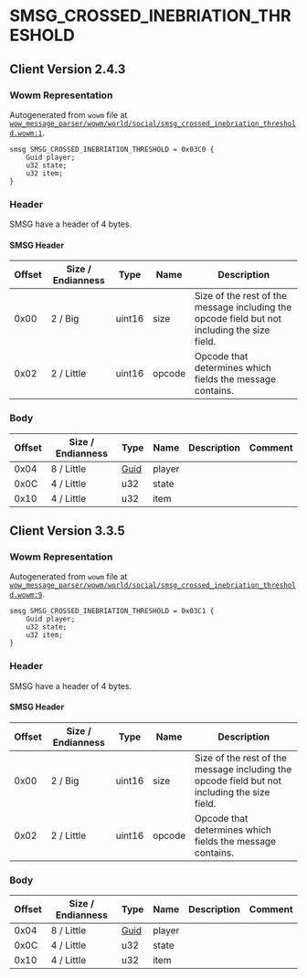 # SMSG_CROSSED_INEBRIATION_THRESHOLD

## Client Version 2.4.3

### Wowm Representation

Autogenerated from `wowm` file at [`wow_message_parser/wowm/world/social/smsg_crossed_inebriation_threshold.wowm:1`](https://github.com/gtker/wow_messages/tree/main/wow_message_parser/wowm/world/social/smsg_crossed_inebriation_threshold.wowm#L1).
```rust,ignore
smsg SMSG_CROSSED_INEBRIATION_THRESHOLD = 0x03C0 {
    Guid player;
    u32 state;
    u32 item;
}
```
### Header

SMSG have a header of 4 bytes.

#### SMSG Header

| Offset | Size / Endianness | Type   | Name   | Description |
| ------ | ----------------- | ------ | ------ | ----------- |
| 0x00   | 2 / Big           | uint16 | size   | Size of the rest of the message including the opcode field but not including the size field.|
| 0x02   | 2 / Little        | uint16 | opcode | Opcode that determines which fields the message contains.|

### Body

| Offset | Size / Endianness | Type | Name | Description | Comment |
| ------ | ----------------- | ---- | ---- | ----------- | ------- |
| 0x04 | 8 / Little | [Guid](../spec/packed-guid.md) | player |  |  |
| 0x0C | 4 / Little | u32 | state |  |  |
| 0x10 | 4 / Little | u32 | item |  |  |

## Client Version 3.3.5

### Wowm Representation

Autogenerated from `wowm` file at [`wow_message_parser/wowm/world/social/smsg_crossed_inebriation_threshold.wowm:9`](https://github.com/gtker/wow_messages/tree/main/wow_message_parser/wowm/world/social/smsg_crossed_inebriation_threshold.wowm#L9).
```rust,ignore
smsg SMSG_CROSSED_INEBRIATION_THRESHOLD = 0x03C1 {
    Guid player;
    u32 state;
    u32 item;
}
```
### Header

SMSG have a header of 4 bytes.

#### SMSG Header

| Offset | Size / Endianness | Type   | Name   | Description |
| ------ | ----------------- | ------ | ------ | ----------- |
| 0x00   | 2 / Big           | uint16 | size   | Size of the rest of the message including the opcode field but not including the size field.|
| 0x02   | 2 / Little        | uint16 | opcode | Opcode that determines which fields the message contains.|

### Body

| Offset | Size / Endianness | Type | Name | Description | Comment |
| ------ | ----------------- | ---- | ---- | ----------- | ------- |
| 0x04 | 8 / Little | [Guid](../spec/packed-guid.md) | player |  |  |
| 0x0C | 4 / Little | u32 | state |  |  |
| 0x10 | 4 / Little | u32 | item |  |  |

